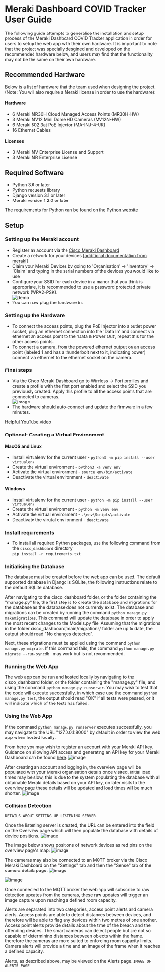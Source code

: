 # Meraki Dashboard COVID Tracker User Guide
The following guide attempts to generalise the installation and setup process of the Meraki Dashboard COVID Tracker application in order for users to setup the web app with their own hardware. It is important to note that the project was specially desgined and developed on the recommended hardware below, and users may find that the functionality may not be the same on their own hardware.

## Recommended Hardware
Below is a list of hardware that the team used when designing the project. (Note: You will also require a Meraki license in order to use the hardware):
#### Hardware
- 6 Meraki MR30H Cloud Managed Access Points (MR30H-HW)
- 3 Meraki MV12 Mini Dome HD Cameras (MV12N-HW)
- 6 Meraki 802.3at PoE Injector (MA-INJ-4-UK)
- 16 Ethernet Cables

#### Licenses
- 3 Meraki MV Enterprise License and Support
- 3 Meraki MR Enterprise License

## Required Software
- Python 3.6 or later
- Python requests library
- Django version 3.1 or later
- Meraki version 1.2.0 or later

The requirements for Python can be found on the [Python website](https://www.python.org/)

## Setup
### Setting up the Meraki account
- Register an account via the [Cisco Meraki Dashboard](https://account.meraki.com/login/new_account)  
- Create a network for your devices [[additional documentation from meraki](https://documentation.meraki.com/General_Administration/Organizations_and_Networks/Creating_and_Deleting_Dashboard_Networks)]
- Claim your Meraki Devices by going to 'Organisation' -> 'Inventory' -> 'Claim' and typing in the serial numbers of the devices you would like to use
- Configure your SSID for each device in a manor that you think is appropriate, it is recommended to use a password protected private network (WPA2-PSK).  
![demo](/uploads/47395e2f86bcad45658b735bcae7a65b/image.png)
- You can now plug the hardware in.

### Setting up the Hardware
- To connect the access points, plug the PoE Injector into a outlet power socket, plug an ethernet connection into the 'Data In' and connect via ethernet an access point to the 'Data & Power Out', repeat this for the other access points.   
- To connect a camera, from the powered ethernet output on an access point (labeled 1 and has a thunderbolt next to it, indicating power) connect via ethernet to the ethernet socket on the camera.

### Final steps
- Via the Cisco Meraki Dashboard go to Wireless -> Port profiles and create a profile with the first port enabled and select the SSID you previously created. Apply this profile to all the access points that are connected to cameras.  
![image](/uploads/8a12b92487c51b162c7d7e4e1fa7ee86/image.png)
- The hardware should auto-connect and update the firmware in a few minutes.

[Helpful YouTube video](https://www.youtube.com/watch?v=uI7AUpQIWco&t=451s)


### Optional: Creating a Virtual Environment

#### MacOS and Linux
- Install virtualenv for the current user - `python3 -m pip install --user virtualenv`
- Create the virtual environment - `python3 -m venv env`
- Activate the virtual environment - `source env/bin/activate`
- Deactivate the virtual environment - `deactivate`

#### Windows
- Install virtualenv for the current user - `python -m pip install --user virtualenv`
- Create the virtual environment - `python -m venv env`
- Activate the virtual environment - `.\env\Scripts\activate`
- Deactivate the virutal environment - `deactivate`


### Install requirements
- To install all required Python packages, use the following command from the `cisco_dashboard` directory  
`pip install -r requirements.txt`

### Initialising the Database
The database must be created before the web app can be used. The default supported database in Django is SQLite, the following instructions relate to the default SQLite database.


After navigating to the cisco\_dashboard folder, or the folder containing the "manage.py" file, the first step is to create the database and migrations for the database as the database does not currently exist. The database and migrations can be created by running the command ```python manage.py makemigrations```. This command will update the database in order to apply the most recent changes to the Models.py file. Assuming that the migrations in the folder cisco\_dashboard/main/migrations/ folder are up to date, the output should read "No changes detected".


Next, these migrations must be applied using the command ```python manage.py migrate```. If this command fails, the command ```python manage.py migrate --run-syncdb ``` may work but is not recommended.

### Running the Web App
The web app can be run and hosted locally by navigating to the cisco\_dashboard folder, or the folder containing the "manage.py" file, and using the command ```python manage.py runserver```. You may wish to test that the code will execute successfully, in which case use the command ```python manage.py test```, the output should read "OK" if all tests were passed, or it will indicate which of the tests has failed.


### Using the Web App
If the command ```python manage.py runserver``` executes successfully, you may navigate to the URL "127.0.0.1:8000" by default in order to view the web app when hosted locally.

From here you may wish to register an account with your Meraki API key. Guidance on allowing API access and generating an API key for your Meraki Dashboard can be found [here](https://documentation.meraki.com/General_Administration/Other_Topics/Cisco_Meraki_Dashboard_API). ![image](/uploads/5d0d7e11baaf5fc1eb8752b4ef8324a0/image.png)

After creating an account and logging in, the overview page will be populated with your Meraki organisation details once visited. Initial load times may be slow, this is due to the system populating the database with all obtainable Meraki details based on your API key, on later visits to the overview page these details will be updated and load times will be much shorter.
![image](/uploads/05827f6c47e08d04a88fd7e8e6b8f1e3/image.png)

### Collision Detection
```DETAILS ABOUT SETTING UP LISTENING SERVER```

Once the listening server is created, the URL can be entered into the field on the Overview page which will then populate the database with details of device positions.
![image](/uploads/084eb5a2b01154f0a33ff14ad145390c/image.png)

The image below shows positions of network devices as red pins on the overview page's map:
![image](/uploads/ee5c06f044a547be9d594fd9e55cd52d/image.png)

The cameras may also be connected to an MQTT broker via the Cisco Meraki Dashboard on the "Settings" tab and then the "Sense" tab of the camera details page.
![image](/uploads/583c9f5dee2f02cb23fe03819de85101/image.png)

![image](/uploads/0d91c31f444a7fa615435b2939b5155e/image.png)

Once connected to the MQTT broker the web app will subscribe to raw detection updates from the cameras, these raw updates will trigger an image capture upon reaching a defined room capacity.

Alerts are separated into two categories, access point alerts and camera alerts. Access points are able to detect distances between devices, and therefore will be able to flag any devices within two metres of one another. Access point alerts provide details about the time of the breach and the offending devices. The smart cameras can detect people but are not so capable of determining distances between objects within the frame, therefore the cameras are more suited to enforcing room capacity limits. Camera alerts will provide a time and an image of the frame when it reaches a defined capacity.

Alerts, as described above, may be viewed on the Alerts page. ```IMAGE OF ALERTS PAGE```




